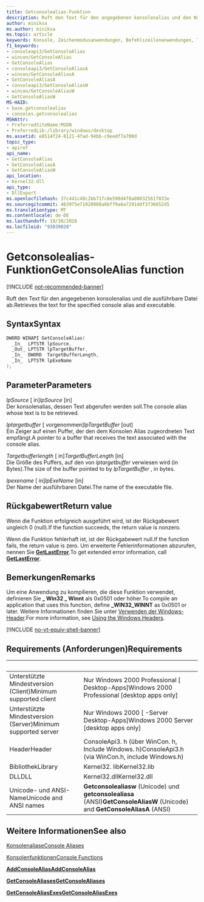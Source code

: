 ```yaml
---
title: Getconsolealias-Funktion
description: Ruft den Text für den angegebenen konsolenalias und den Namen der ausführbaren Datei ab.
author: miniksa
ms.author: miniksa
ms.topic: article
keywords: Konsole, Zeichenmodusanwendungen, Befehlszeilenanwendungen, Terminalanwendungen, Konsolen-API
f1_keywords:
- consoleapi3/GetConsoleAlias
- wincon/GetConsoleAlias
- GetConsoleAlias
- consoleapi3/GetConsoleAliasA
- wincon/GetConsoleAliasA
- GetConsoleAliasA
- consoleapi3/GetConsoleAliasW
- wincon/GetConsoleAliasW
- GetConsoleAliasW
MS-HAID:
- base.getconsolealias
- consoles.getconsolealias
MSHAttr:
- PreferredSiteName:MSDN
- PreferredLib:/library/windows/desktop
ms.assetid: e8514f24-8121-4fad-94bb-c9eedf7a700d
topic_type:
- apiref
api_name:
- GetConsoleAlias
- GetConsoleAliasA
- GetConsoleAliasW
api_location:
- Kernel32.dll
api_type:
- DllExport
ms.openlocfilehash: 37c441c48c2bb71fc8e590d4f8a80032561f833e
ms.sourcegitcommit: 463975e71920908a6bff9a6a7291ddf3736652d5
ms.translationtype: MT
ms.contentlocale: de-DE
ms.lasthandoff: 10/30/2020
ms.locfileid: "93039028"
---
```

# <a name="getconsolealias-function"></a><span data-ttu-id="94419-104">Getconsolealias-Funktion</span><span class="sxs-lookup"><span data-stu-id="94419-104">GetConsoleAlias function</span></span>

[!INCLUDE [not-recommended-banner](./includes/not-recommended-banner.md)]

<span data-ttu-id="94419-105">Ruft den Text für den angegebenen konsolenalias und die ausführbare Datei ab.</span><span class="sxs-lookup"><span data-stu-id="94419-105">Retrieves the text for the specified console alias and executable.</span></span>

## <a name="syntax"></a><span data-ttu-id="94419-106">Syntax</span><span class="sxs-lookup"><span data-stu-id="94419-106">Syntax</span></span>

```C
DWORD WINAPI GetConsoleAlias(
  _In_  LPTSTR lpSource,
  _Out_ LPTSTR lpTargetBuffer,
  _In_  DWORD  TargetBufferLength,
  _In_  LPTSTR lpExeName
);
```

## <a name="parameters"></a><span data-ttu-id="94419-107">Parameter</span><span class="sxs-lookup"><span data-stu-id="94419-107">Parameters</span></span>

<span data-ttu-id="94419-108">*lpSource* \[ in\]</span><span class="sxs-lookup"><span data-stu-id="94419-108">*lpSource* \[in\]</span></span>  
<span data-ttu-id="94419-109">Der konsolenalias, dessen Text abgerufen werden soll.</span><span class="sxs-lookup"><span data-stu-id="94419-109">The console alias whose text is to be retrieved.</span></span>

<span data-ttu-id="94419-110">*lptargetbuffer* \[ vorgenommen\]</span><span class="sxs-lookup"><span data-stu-id="94419-110">*lpTargetBuffer* \[out\]</span></span>  
<span data-ttu-id="94419-111">Ein Zeiger auf einen Puffer, der den dem Konsolen Alias zugeordneten Text empfängt.</span><span class="sxs-lookup"><span data-stu-id="94419-111">A pointer to a buffer that receives the text associated with the console alias.</span></span>

<span data-ttu-id="94419-112">*Targetbufferlength* \[ in\]</span><span class="sxs-lookup"><span data-stu-id="94419-112">*TargetBufferLength* \[in\]</span></span>  
<span data-ttu-id="94419-113">Die Größe des Puffers, auf den von *lptargetbuffer* verwiesen wird (in Bytes).</span><span class="sxs-lookup"><span data-stu-id="94419-113">The size of the buffer pointed to by *lpTargetBuffer* , in bytes.</span></span>

<span data-ttu-id="94419-114">*lpexename* \[ in\]</span><span class="sxs-lookup"><span data-stu-id="94419-114">*lpExeName* \[in\]</span></span>  
<span data-ttu-id="94419-115">Der Name der ausführbaren Datei.</span><span class="sxs-lookup"><span data-stu-id="94419-115">The name of the executable file.</span></span>

## <a name="return-value"></a><span data-ttu-id="94419-116">Rückgabewert</span><span class="sxs-lookup"><span data-stu-id="94419-116">Return value</span></span>

<span data-ttu-id="94419-117">Wenn die Funktion erfolgreich ausgeführt wird, ist der Rückgabewert ungleich 0 (null).</span><span class="sxs-lookup"><span data-stu-id="94419-117">If the function succeeds, the return value is nonzero.</span></span>

<span data-ttu-id="94419-118">Wenn die Funktion fehlerhaft ist, ist der Rückgabewert null.</span><span class="sxs-lookup"><span data-stu-id="94419-118">If the function fails, the return value is zero.</span></span> <span data-ttu-id="94419-119">Um erweiterte Fehlerinformationen abzurufen, nennen Sie [**GetLastError**](https://msdn.microsoft.com/library/windows/desktop/ms679360).</span><span class="sxs-lookup"><span data-stu-id="94419-119">To get extended error information, call [**GetLastError**](https://msdn.microsoft.com/library/windows/desktop/ms679360).</span></span>

## <a name="remarks"></a><span data-ttu-id="94419-120">Bemerkungen</span><span class="sxs-lookup"><span data-stu-id="94419-120">Remarks</span></span>

<span data-ttu-id="94419-121">Um eine Anwendung zu kompilieren, die diese Funktion verwendet, definieren Sie **\_ Win32 \_ Winnt** als 0x0501 oder höher.</span><span class="sxs-lookup"><span data-stu-id="94419-121">To compile an application that uses this function, define **\_WIN32\_WINNT** as 0x0501 or later.</span></span> <span data-ttu-id="94419-122">Weitere Informationen finden Sie unter [Verwenden der Windows-Header](https://msdn.microsoft.com/library/windows/desktop/aa383745).</span><span class="sxs-lookup"><span data-stu-id="94419-122">For more information, see [Using the Windows Headers](https://msdn.microsoft.com/library/windows/desktop/aa383745).</span></span>

[!INCLUDE [no-vt-equiv-shell-banner](./includes/no-vt-equiv-shell-banner.md)]

## <a name="requirements"></a><span data-ttu-id="94419-123">Requirements (Anforderungen)</span><span class="sxs-lookup"><span data-stu-id="94419-123">Requirements</span></span>

| &nbsp; | &nbsp; |
|-|-|
| <span data-ttu-id="94419-124">Unterstützte Mindestversion (Client)</span><span class="sxs-lookup"><span data-stu-id="94419-124">Minimum supported client</span></span> | <span data-ttu-id="94419-125">Nur Windows 2000 Professional \[ Desktop-Apps\]</span><span class="sxs-lookup"><span data-stu-id="94419-125">Windows 2000 Professional \[desktop apps only\]</span></span> |
| <span data-ttu-id="94419-126">Unterstützte Mindestversion (Server)</span><span class="sxs-lookup"><span data-stu-id="94419-126">Minimum supported server</span></span> | <span data-ttu-id="94419-127">Nur Windows 2000 \[ -Server Desktop-Apps\]</span><span class="sxs-lookup"><span data-stu-id="94419-127">Windows 2000 Server \[desktop apps only\]</span></span> |
| <span data-ttu-id="94419-128">Header</span><span class="sxs-lookup"><span data-stu-id="94419-128">Header</span></span> | <span data-ttu-id="94419-129">ConsoleApi3. h (über WinCon. h, Include Windows. h)</span><span class="sxs-lookup"><span data-stu-id="94419-129">ConsoleApi3.h (via WinCon.h, include Windows.h)</span></span> |
| <span data-ttu-id="94419-130">Bibliothek</span><span class="sxs-lookup"><span data-stu-id="94419-130">Library</span></span> | <span data-ttu-id="94419-131">Kernel32. lib</span><span class="sxs-lookup"><span data-stu-id="94419-131">Kernel32.lib</span></span> |
| <span data-ttu-id="94419-132">DLL</span><span class="sxs-lookup"><span data-stu-id="94419-132">DLL</span></span> | <span data-ttu-id="94419-133">Kernel32.dll</span><span class="sxs-lookup"><span data-stu-id="94419-133">Kernel32.dll</span></span> |
| <span data-ttu-id="94419-134">Unicode- und ANSI-Name</span><span class="sxs-lookup"><span data-stu-id="94419-134">Unicode and ANSI names</span></span> | <span data-ttu-id="94419-135">**Getconsolealiasw** (Unicode) und **getconsolealiasa** (ANSI)</span><span class="sxs-lookup"><span data-stu-id="94419-135">**GetConsoleAliasW** (Unicode) and **GetConsoleAliasA** (ANSI)</span></span> |

## <a name="see-also"></a><span data-ttu-id="94419-136">Weitere Informationen</span><span class="sxs-lookup"><span data-stu-id="94419-136">See also</span></span>

[<span data-ttu-id="94419-137">Konsolenaliase</span><span class="sxs-lookup"><span data-stu-id="94419-137">Console Aliases</span></span>](console-aliases.md)

[<span data-ttu-id="94419-138">Konsolenfunktionen</span><span class="sxs-lookup"><span data-stu-id="94419-138">Console Functions</span></span>](console-functions.md)

[<span data-ttu-id="94419-139">**AddConsoleAlias**</span><span class="sxs-lookup"><span data-stu-id="94419-139">**AddConsoleAlias**</span></span>](addconsolealias.md)

[<span data-ttu-id="94419-140">**GetConsoleAliases**</span><span class="sxs-lookup"><span data-stu-id="94419-140">**GetConsoleAliases**</span></span>](getconsolealiases.md)

[<span data-ttu-id="94419-141">**GetConsoleAliasExes**</span><span class="sxs-lookup"><span data-stu-id="94419-141">**GetConsoleAliasExes**</span></span>](getconsolealiasexes.md)
